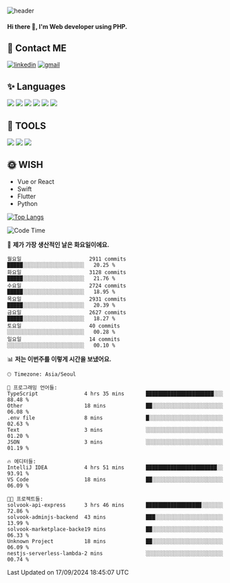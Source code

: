 ![header](https://capsule-render.vercel.app/api?type=waving&color=auto&height=300&section=header&text=Elin&fontSize=90&animation=twinkling)

#### Hi there 👋, I'm <b>Web developer</b> using PHP. ####

<!--
- 🔭 I’m currently working on Uniwill
- 🌱 I’m currently learning Vue or React or Python.
-->

<!---#### I am PHP developer --->

## 💌 Contact ME ###
[<img src='https://img.shields.io/badge/-EunjiKo-%230A66C2?style=flat-square&logo=LinkedIn&logoColor=white' alt='linkedin'>](https://www.linkedin.com/in/https://www.linkedin.com/in/eunji-ko-00a907164//)  [<img src='https://img.shields.io/badge/-einee214%40gmail.com-%23EA4335?style=flat-square&logo=Gmail&logoColor=white' alt='gmail'>](einee214@gmail.com)  


## ✨ Languages
<img src='https://img.shields.io/badge/-PHP-%23777BB4?style=for-the-badge&logo=PHP&logoColor=white'> <img src='https://img.shields.io/badge/-Laravel-%23FF2D20?style=for-the-badge&logo=Laravel&logoColor=white'> <img src='https://img.shields.io/badge/Jquery-%230769AD?style=for-the-badge&logo=Jquery&logoColor=white'> <img src='https://img.shields.io/badge/CSS3-%231572B6?style=for-the-badge&logo=CSS3&logoColor=white'> <img src='https://img.shields.io/badge/Bootstrap-%237952B3?style=for-the-badge&logo=Bootstrap&logoColor=white' > <img src='https://img.shields.io/badge/MySQL-%234479A1?style=for-the-badge&logo=MySQL&logoColor=white' >

## 🌷 TOOLS
<img src='https://img.shields.io/badge/PHPSTORM-%23000000?style=for-the-badge&logo=PhpStorm&logoColor=white' > <img src='https://img.shields.io/badge/GitLab-%23FCA121?style=for-the-badge&logo=GitLab&logoColor=white' > <img src='https://img.shields.io/badge/GitHub-%23181717?style=for-the-badge&logo=GitHub&logoColor=white'>


## 🌞 WISH
- Vue or React
- Swift
- Flutter
- Python


[![Top Langs](https://github-readme-stats.vercel.app/api/top-langs/?username=ein214&layout=compact)](https://github.com/anuraghazra/github-readme-stats)

<!--START_SECTION:waka-->
![Code Time](http://img.shields.io/badge/Code%20Time-3%2C764%20hrs%2033%20mins-blue)

📅 **제가 가장 생산적인 날은 화요일이에요.** 

```text
월요일                      2911 commits        █████░░░░░░░░░░░░░░░░░░░░   20.25 % 
화요일                      3128 commits        █████░░░░░░░░░░░░░░░░░░░░   21.76 % 
수요일                      2724 commits        █████░░░░░░░░░░░░░░░░░░░░   18.95 % 
목요일                      2931 commits        █████░░░░░░░░░░░░░░░░░░░░   20.39 % 
금요일                      2627 commits        █████░░░░░░░░░░░░░░░░░░░░   18.27 % 
토요일                      40 commits          ░░░░░░░░░░░░░░░░░░░░░░░░░   00.28 % 
일요일                      14 commits          ░░░░░░░░░░░░░░░░░░░░░░░░░   00.10 % 
```


📊 **저는 이번주를 이렇게 시간을 보냈어요.** 

```text
🕑︎ Timezone: Asia/Seoul

💬 프로그래밍 언어들: 
TypeScript               4 hrs 35 mins       ██████████████████████░░░   88.48 % 
Other                    18 mins             ██░░░░░░░░░░░░░░░░░░░░░░░   06.08 % 
.env file                8 mins              █░░░░░░░░░░░░░░░░░░░░░░░░   02.63 % 
Text                     3 mins              ░░░░░░░░░░░░░░░░░░░░░░░░░   01.20 % 
JSON                     3 mins              ░░░░░░░░░░░░░░░░░░░░░░░░░   01.19 % 

🔥 에디터들: 
IntelliJ IDEA            4 hrs 51 mins       ███████████████████████░░   93.91 % 
VS Code                  18 mins             ██░░░░░░░░░░░░░░░░░░░░░░░   06.09 % 

🐱‍💻 프로젝트들: 
solvook-api-express      3 hrs 46 mins       ██████████████████░░░░░░░   72.86 % 
solvook-adminjs-backend  43 mins             ███░░░░░░░░░░░░░░░░░░░░░░   13.99 % 
solvook-marketplace-backe19 mins             ██░░░░░░░░░░░░░░░░░░░░░░░   06.33 % 
Unknown Project          18 mins             ██░░░░░░░░░░░░░░░░░░░░░░░   06.09 % 
nestjs-serverless-lambda-2 mins              ░░░░░░░░░░░░░░░░░░░░░░░░░   00.74 % 
```


 Last Updated on 17/09/2024 18:45:07 UTC
<!--END_SECTION:waka-->

<!---![GitHub stats](https://github-readme-stats.vercel.app/api?username=ein214&show_icons=true&theme=dracula)  --->



